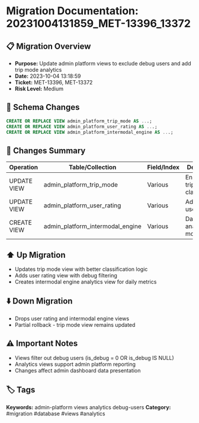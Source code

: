 # Migration Documentation: 20231004131859_MET-13396_13372

## 📋 Migration Overview
- **Purpose:** Update admin platform views to exclude debug users and add trip mode analytics
- **Date:** 2023-10-04 13:18:59
- **Ticket:** MET-13396, MET-13372
- **Risk Level:** Medium

## 🔧 Schema Changes
```sql
CREATE OR REPLACE VIEW admin_platform_trip_mode AS ...;
CREATE OR REPLACE VIEW admin_platform_user_rating AS ...;
CREATE OR REPLACE VIEW admin_platform_intermodal_engine AS ...;
```

## 📝 Changes Summary
| Operation | Table/Collection | Field/Index | Description |
|-----------|-----------------|-------------|-------------|
| UPDATE VIEW | admin_platform_trip_mode | Various | Enhanced trip mode classification |
| UPDATE VIEW | admin_platform_user_rating | Various | Adds debug user filtering |
| CREATE VIEW | admin_platform_intermodal_engine | Various | Daily trip analytics by mode |

## ⬆️ Up Migration
- Updates trip mode view with better classification logic
- Adds user rating view with debug filtering
- Creates intermodal engine analytics view for daily metrics

## ⬇️ Down Migration
- Drops user rating and intermodal engine views
- Partial rollback - trip mode view remains updated

## ⚠️ Important Notes
- Views filter out debug users (is_debug = 0 OR is_debug IS NULL)
- Analytics views support admin platform reporting
- Changes affect admin dashboard data presentation

## 🏷️ Tags
**Keywords:** admin-platform views analytics debug-users
**Category:** #migration #database #views #analytics